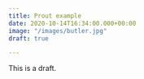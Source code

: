 ```yaml
---
title: Prout example
date: 2020-10-14T16:34:00.000+00:00
image: "/images/butler.jpg"
draft: true

---
```

This is a draft.